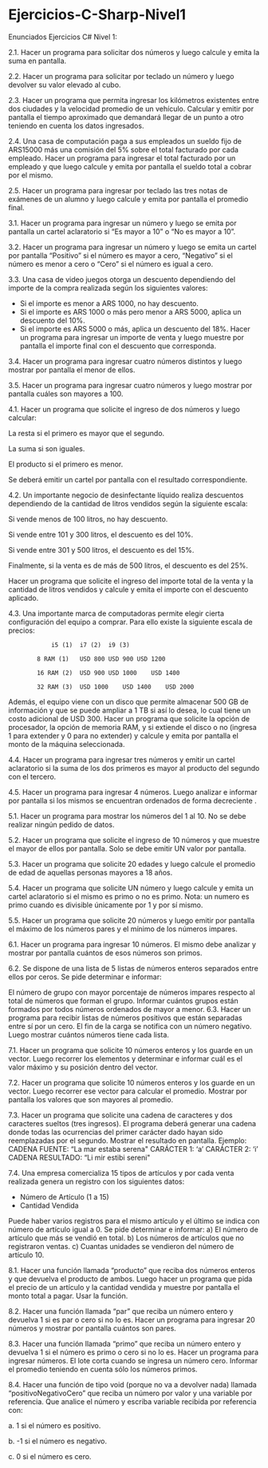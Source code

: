 # Ejercicios-C-Sharp-Nivel1

Enunciados Ejercicios C# Nivel 1:

2.1. Hacer un programa para solicitar dos números y luego calcule y emita la suma en pantalla.

2.2. Hacer un programa para solicitar por teclado un número y luego devolver su valor elevado al cubo.

2.3. Hacer un programa que permita ingresar los kilómetros existentes entre dos ciudades y la velocidad promedio de un vehículo. Calcular y emitir por pantalla el tiempo aproximado que demandará llegar de un punto a otro teniendo en cuenta los datos ingresados.

2.4. Una casa de computación paga a sus empleados un sueldo fijo de ARS15000 más una comisión del 5% sobre el total facturado por cada empleado. Hacer un programa para ingresar el total facturado por un empleado y que luego calcule y emita por pantalla el sueldo total a cobrar por el mismo.

2.5. Hacer un programa para ingresar por teclado las tres notas de exámenes de un alumno y luego calcule y emita por pantalla el promedio final.

3.1. Hacer un programa para ingresar un número y luego se emita por pantalla un cartel aclaratorio si “Es mayor a 10” o “No es mayor a 10”.

3.2. Hacer un programa para ingresar un número y luego se emita un cartel por pantalla “Positivo” si el número es mayor a cero, “Negativo” si el número es menor a cero o “Cero” si el número es igual a cero.

3.3. Una casa de video juegos otorga un descuento dependiendo del importe de la compra realizada según los siguientes valores:

- Si el importe es menor a ARS 1000, no hay descuento.
- Si el importe es ARS 1000 o más pero menor a ARS 5000, aplica un descuento del 10%.
- Si el importe es ARS 5000 o más, aplica un descuento del 18%.
Hacer un programa para ingresar un importe de venta y luego muestre por pantalla el importe final con el descuento que corresponda.

3.4. Hacer un programa para ingresar cuatro números distintos y luego mostrar por pantalla el menor de ellos.

3.5. Hacer un programa para ingresar cuatro números y luego mostrar por pantalla cuáles son mayores a 100.

4.1. Hacer un programa que solicite el ingreso de dos números y luego calcular:

La resta si el primero es mayor que el segundo.

La suma si son iguales.

El producto si el primero es menor.

Se deberá emitir un cartel por pantalla con el resultado correspondiente.

4.2. Un importante negocio de desinfectante líquido realiza descuentos dependiendo de la cantidad de litros vendidos según la siguiente escala:

Si vende menos de 100 litros, no hay descuento.

Si vende entre 101 y 300 litros, el descuento es del 10%.

Si vende entre 301 y 500 litros, el descuento es del 15%.

Finalmente, si la venta es de más de 500 litros, el descuento es del 25%.

Hacer un programa que solicite el ingreso del importe total de la venta y la cantidad de litros vendidos y calcule y emita el importe con el descuento  aplicado.

4.3. Una importante marca de computadoras permite elegir cierta configuración del equipo a comprar. Para ello existe la siguiente escala de precios:

                i5 (1)	i7 (2)	i9 (3)

            8 RAM (1)	USD 800	USD 900	USD 1200

            16 RAM (2)	USD 900	USD 1000	USD 1400

            32 RAM (3)	USD 1000	USD 1400	USD 2000

Además, el equipo viene con un disco que permite almacenar 500 GB de información y que se puede ampliar a 1 TB si así lo desea, lo cual tiene un costo  adicional de USD 300. Hacer un programa que solicite la opción de procesador, la opción de memoria  RAM, y si extiende el disco o no (ingresa 1 para extender y 0 para no extender) y calcule y emita por pantalla el monto de la máquina seleccionada.

4.4. Hacer un programa para ingresar tres números y emitir un cartel aclaratorio si la suma de los dos primeros es mayor al producto del segundo con el tercero.

4.5. Hacer un programa para ingresar 4 números. Luego analizar e informar por pantalla si los mismos se encuentran ordenados de forma decreciente .

5.1. Hacer un programa para mostrar los números del 1 al 10. No se debe realizar ningún pedido de datos.

5.2. Hacer un programa que solicite el ingreso de 10 números y que muestre el mayor de ellos por pantalla. Solo se debe emitir UN valor por pantalla.

5.3. Hacer un programa que solicite 20 edades y luego calcule el promedio de edad de aquellas personas mayores a 18 años.

5.4. Hacer un programa que solicite UN número y luego calcule y emita un cartel aclaratorio si el mismo es primo o no es primo.  Nota: un numero es primo cuando es divisible únicamente por 1 y por sí mismo.

5.5. Hacer un programa que solicite 20 números y luego emitir por pantalla el máximo de los números pares y el mínimo de los números impares.

6.1. Hacer un programa para ingresar 10 números. El mismo debe analizar y mostrar por pantalla cuántos de esos números son primos.

6.2. Se dispone de una lista de 5 listas de números enteros separados entre ellos por ceros. Se pide determinar e informar:

El número de grupo con mayor porcentaje de números impares respecto al total de números que forman el grupo.
Informar cuántos grupos están formados por todos números ordenados de mayor a menor.
6.3. Hacer un programa para recibir listas de números positivos que están separadas entre sí por un cero. El fin de la carga se notifica con un número negativo. Luego mostrar cuántos números tiene cada lista.

7.1. Hacer un programa que solicite 10 números enteros y los guarde en un vector. Luego recorrer los elementos y determinar e informar cuál es el valor máximo y su posición dentro del vector.

7.2. Hacer un programa que solicite 10  números enteros y los guarde en un vector. Luego recorrer ese vector para calcular el promedio. Mostrar por pantalla los valores que son mayores al promedio.

7.3. Hacer un programa que solicite una cadena de caracteres y dos caracteres sueltos (tres ingresos). El programa deberá generar una cadena donde todas las ocurrencias del primer carácter dado hayan sido reemplazadas por el segundo. Mostrar el resultado en pantalla. Ejemplo:
CADENA FUENTE: “La mar estaba serena"
CARÁCTER 1: ‘a’ CARÁCTER 2: ‘i’
CADENA RESULTADO: “Li mir estibi sereni"

7.4. Una empresa comercializa 15 tipos de artículos y por cada venta realizada genera un registro con los siguientes datos:
- Número de Artículo (1 a 15)
- Cantidad Vendida 

Puede haber varios registros para el mismo artículo y el último se indica con número de artículo igual a 0.
Se pide determinar e informar:
a) El número de artículo que más se vendió en total.
b) Los números de artículos que no registraron ventas.
c) Cuantas unidades se vendieron del número de artículo 10.

8.1. Hacer una función llamada “producto” que reciba dos números enteros y que devuelva el producto de ambos. Luego hacer un programa que pida el precio de un artículo y la cantidad vendida y muestre por pantalla el monto total a pagar. Usar la función.

8.2. Hacer una función llamada “par” que reciba un número entero y devuelva 1 si es par o cero si no lo es. Hacer un programa para ingresar 20 números y mostrar por pantalla cuántos son pares.

8.3. Hacer una función llamada “primo” que reciba un número entero y devuelva 1 si el número es primo o cero si no lo es. Hacer un programa para ingresar números. El lote corta cuando se ingresa un número cero. Informar el promedio teniendo en cuenta sólo los números primos.

8.4. Hacer una función de tipo void (porque no va a devolver nada) llamada “positivoNegativoCero” que reciba un número por valor y una variable por referencia. Que analice el número y escriba variable recibida por referencia con:

a. 1 si el número es positivo.

b. -1 si el número es negativo.

c. 0 si el número es cero.